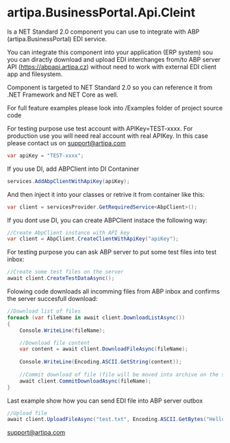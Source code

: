 # artipa.BusinessPortal.Api.Cleint
Is a NET Standard 2.0 component you can use to integrate with ABP (artipa.BusinessPortal) EDI service. 

You can integrate this component into your application (ERP system) sou you can diractly download and upload EDI interchanges from/to ABP server API (https://abpapi.artipa.cz) without need to work with external EDI client app and filesystem.

Component is targeted to NET Standard 2.0 so you can reference it from .NET Framework and NET Core as well.

For full feature examples please look into /Examples folder of project source code

For testing purpose use test account with APIKey=TEST-xxxx.
For production use you will need real account with real APIKey. In this case please contact us on support@artipa.com 


```c#
var apiKey = "TEST-xxxx";
```

If you use DI, add ABPClient into DI Contaniner

```c#
services.AddAbpClientWithApiKey(apiKey);
```

And then inject it into your classes or retrive it from container like this:

```c#
var client = servicesProvider.GetRequiredService<AbpClient>();
```

If you dont use DI, you can create ABPClient instace the following way:

```c#
//Create AbpClient instance with API key
var client = AbpClient.CreateClientWithApiKey("apiKey");
```

For testing purpose you can ask ABP server to put some test files into test inbox:

```c#
//Create some test files on the server
await client.CreateTestDataAsync();
```

Folowing code downloads all incomming files from ABP inbox and confirms the server succesfull download:

```c#
//Download list of files
foreach (var fileName in await client.DownloadListAsync())
{
    Console.WriteLine(fileName);

    //Download file content
    var content = await client.DownloadFileAsync(fileName);
    
    Console.WriteLine(Encoding.ASCII.GetString(content));
    
    //Commit download of file (file will be moved into archive on the server side)
    await client.CommitDownloadAsync(fileName);
}
```

Last example show how you can send EDI file into ABP server outbox

```c#
//Upload file
await client.UploadFileAsync("test.txt", Encoding.ASCII.GetBytes("Hello world!"));
```

support@artipa.com